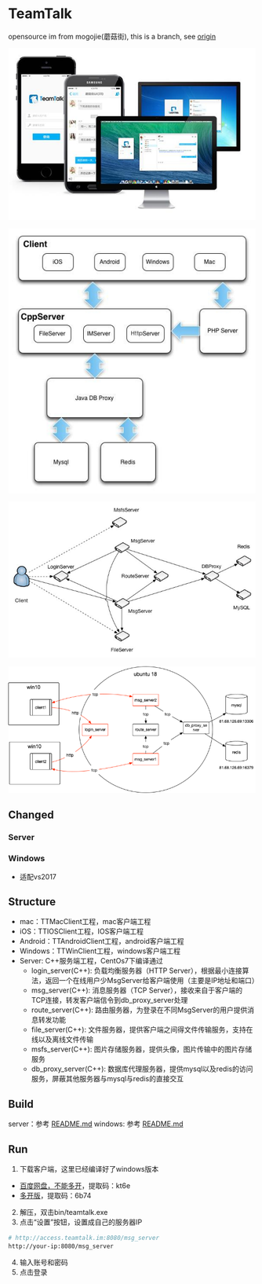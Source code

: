 # TeamTalk

opensource im from mogojie(蘑菇街), this is a branch, see [origin](https://github.com/meili/TeamTalk)

![teamtalk-screenhost](./doc/teamtalk-screenhost.jpeg)

![server-arch1](./doc/server-arch1.jpeg)

![server-arch2](./doc/server-arch2.jpg)

![install-local](./doc/install-local.png)

## Changed

### Server

### Windows

- 适配vs2017

## Structure

- mac：TTMacClient工程，mac客户端工程
- iOS：TTIOSClient工程，IOS客户端工程
- Android：TTAndroidClient工程，android客户端工程
- Windows：TTWinClient工程，windows客户端工程
- Server: C++服务端工程，CentOs7下编译通过
    - login_server(C++): 负载均衡服务器（HTTP Server），根据最小连接算法，返回一个在线用户少MsgServer给客户端使用（主要是IP地址和端口）
    - msg_server(C++): 消息服务器（TCP Server），接收来自于客户端的TCP连接，转发客户端信令到db_proxy_server处理
    - route_server(C++): 路由服务器，为登录在不同MsgServer的用户提供消息转发功能
    - file_server(C++): 文件服务器，提供客户端之间得文件传输服务，支持在线以及离线文件传输
    - msfs_server(C++): 图片存储服务器，提供头像，图片传输中的图片存储服务
    - db_proxy_server(C++): 数据库代理服务器，提供mysql以及redis的访问服务，屏蔽其他服务器与mysql与redis的直接交互

## Build

server：参考 [README.md](./server/src/README.md)
windows: 参考 [README.md](./win-client/README.md)

## Run

1. 下载客户端，这里已经编译好了windows版本
- [百度网盘，不能多开](https://pan.baidu.com/s/1tjlN_BF1H9QcEEykGbwDbw)，提取码：kt6e
- [多开版](https://pan.baidu.com/s/1DAgeWBooQkGlxHxN90HyZg)，提取码：6b74
2. 解压，双击bin/teamtalk.exe
3. 点击“设置”按钮，设置成自己的服务器IP
```bash
# http://access.teamtalk.im:8080/msg_server
http://your-ip:8080/msg_server
```

4. 输入账号和密码
5. 点击登录